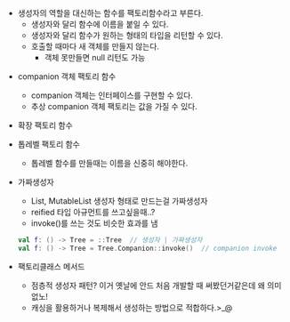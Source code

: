 * 생성자의 역할을 대신하는 함수를 팩토리함수라고 부른다.
  - 생성자와 달리 함수에 이름을 붙일 수 있다.
  - 생성자와 달리 함수가 원하는 형태의 타입을 리턴할 수 있다.
  - 호출할 때마다 새 객체를 만들지 않는다.
    - 객체 못만들면 null 리턴도 가능

- companion 객체 팩토리 함수
  - companion 객체는 인터페이스를 구현할 수 있다.
  - 추상 companion 객체 팩토리는 값을 가질 수 있다.


- 확장 팩토리 함수


- 톱레벨 팩토리 함수
  - 톱레벨 함수를 만들때는 이름을 신중히 해야한다.


- 가짜생성자
  - List, MutableList 생성자 형태로 만드는걸 가짜생성자
  - reified 타입 아규먼트를 쓰고싶을때..?
  - invoke()를 쓰는 것도 비슷한 효과를 냄
  ```kotlin
  val f: () -> Tree = ::Tree  // 생성자 | 가짜생성자
  val f: () -> Tree = Tree.Companion::invoke()  // companion invoke
  ```
- 팩토리클래스 메서드
  - 점층적 생성자 패턴? 이거 옛날에 안드 처음 개발할 때 써봤던거같은데 왜 의미없노!
  - 캐싱을 활용하거나 복제해서 생성하는 방법으로 적합하다.>_@
